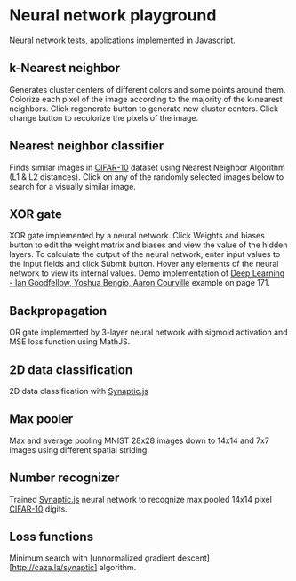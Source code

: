 # Neural network playground
Neural network tests, applications implemented in Javascript.
## k-Nearest neighbor
Generates cluster centers of different colors and some points around them. Colorize each pixel of the image according to the majority of the k-nearest neighbors. Click regenerate button to generate new cluster centers. Click change button to recolorize the pixels of the image.
## Nearest neighbor classifier
Finds similar images in [CIFAR-10](https://www.cs.toronto.edu/~kriz/cifar.html) dataset using Nearest Neighbor Algorithm (L1 & L2 distances). Click on any of the randomly selected images below to search for a visually similar image.
## XOR gate
XOR gate implemented by a neural network. Click Weights and biases button to edit the weight matrix and biases and view the value of the hidden layers. To calculate the output of the neural network, enter input values to the input fields and click Submit button. Hover any elements of the neural network to view its internal values. Demo implementation of [Deep Learning - Ian Goodfellow, Yoshua Bengio, Aaron Courville](http://www.deeplearningbook.org/contents/mlp.html) example on page 171.
## Backpropagation
OR gate implemented by 3-layer neural network with sigmoid activation and MSE loss function using MathJS.
## 2D data classification
2D data classification with [Synaptic.js](http://caza.la/synaptic)
## Max pooler
Max and average pooling MNIST 28x28 images down to 14x14 and 7x7 images using different spatial striding.
## Number recognizer
Trained [Synaptic.js](http://caza.la/synaptic) neural network to recognize max pooled 14x14 pixel [CIFAR-10](https://www.cs.toronto.edu/~kriz/cifar.html) digits.
## Loss functions
Minimum search with [unnormalized gradient descent][http://caza.la/synaptic] algorithm.